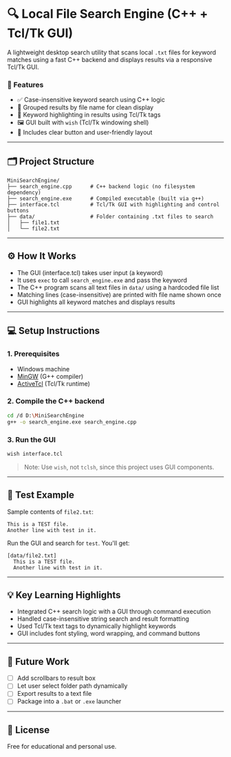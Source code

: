 
# 🔍 Local File Search Engine (C++ + Tcl/Tk GUI)

A lightweight desktop search utility that scans local `.txt` files for keyword matches using a fast C++ backend and displays results via a responsive Tcl/Tk GUI.

### 🚀 Features
- ✅ Case-insensitive keyword search using C++ logic
- 📁 Grouped results by file name for clean display
- 🎯 Keyword highlighting in results using Tcl/Tk tags
- 🖼️ GUI built with `wish` (Tcl/Tk windowing shell)
- 🧹 Includes clear button and user-friendly layout

---

## 🗂️ Project Structure

```
MiniSearchEngine/
├── search_engine.cpp      # C++ backend logic (no filesystem dependency)
├── search_engine.exe      # Compiled executable (built via g++)
├── interface.tcl          # Tcl/Tk GUI with highlighting and control buttons
├── data/                  # Folder containing .txt files to search
│   ├── file1.txt
│   └── file2.txt
```

---

## ⚙️ How It Works

- The GUI (interface.tcl) takes user input (a keyword)
- It uses `exec` to call `search_engine.exe` and pass the keyword
- The C++ program scans all text files in `data/` using a hardcoded file list
- Matching lines (case-insensitive) are printed with file name shown once
- GUI highlights all keyword matches and displays results

---

## 💻 Setup Instructions

### 1. Prerequisites
- Windows machine
- [MinGW](https://osdn.net/projects/mingw/) (G++ compiler)
- [ActiveTcl](https://www.activestate.com/products/tcl/) (Tcl/Tk runtime)

### 2. Compile the C++ backend
```sh
cd /d D:\MiniSearchEngine
g++ -o search_engine.exe search_engine.cpp
```

### 3. Run the GUI
```sh
wish interface.tcl
```

> Note: Use `wish`, not `tclsh`, since this project uses GUI components.

---

## 🧪 Test Example

Sample contents of `file2.txt`:
```
This is a TEST file.
Another line with test in it.
```

Run the GUI and search for `test`. You'll get:
```
[data/file2.txt]
  This is a TEST file.
  Another line with test in it.
```

---

## 💡 Key Learning Highlights

- Integrated C++ search logic with a GUI through command execution
- Handled case-insensitive string search and result formatting
- Used Tcl/Tk text tags to dynamically highlight keywords
- GUI includes font styling, word wrapping, and command buttons

---

## 🔧 Future Work

- [ ] Add scrollbars to result box
- [ ] Let user select folder path dynamically
- [ ] Export results to a text file
- [ ] Package into a `.bat` or `.exe` launcher

---

## 📄 License

Free for educational and personal use.
